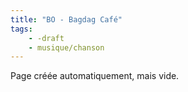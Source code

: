```yaml
---
title: "BO - Bagdag Café"
tags:
    - -draft
    - musique/chanson
---
```


Page créée automatiquement, mais vide.
